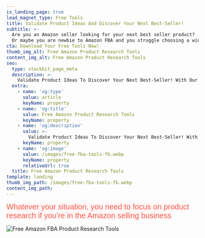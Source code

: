 ```yaml
---
is_landing_page: true
lead_magnet_type: Free Tools
title: Validate Product Ideas And Discover Your Next Best-Seller!
subtitle: >-  
  Are you an Amazon seller looking for your next best seller product?
  Or maybe you are newbie to Amazon FBA and you struggle choosing a winning product?
cta: Download Your Free Tools Now!
thumb_img_alt: Free Amazon Product Research Tools
content_img_alt: Free Amazon Product Research Tools
seo:
  type: stackbit_page_meta
  description: >-
    Validate Product Ideas To Discover Your Next Best-Seller! With Our Free Product Research Tools.
  extra:
    - name: 'og:type'
      value: article
      keyName: property
    - name: 'og:title'
      value: Free Amazon Product Research Tools
      keyName: property
    - name: 'og:description'
      value: >-
        Validate Product Ideas To Discover Your Next Best-Seller! With Our Free Product Research Tools.
      keyName: property
    - name: 'og:image'
      value: /images/free-fba-tools-fb.webp
      keyName: property
      relativeUrl: true
  title: Free Amazon Product Research Tools
template: landing
thumb_img_path: /images/free-fba-tools-fb.webp
content_img_path: 
---
```

<span style="color: rgb(246, 92, 77); background-color: rgb(255, 246, 246); font-size: 20px; font-family: &quot;Archivo Narrow&quot;, sans-serif;"><span class="font-style-heading">Whatever your situation, you need to focus on product research if you’re in the Amazon selling business</span></span>

<img
    src="/images/free-fba-tools-fb.webp"
    alt="Free Amazon FBA Product Research Tools"/>

<div class="ml-form-embed"
  data-account="3346150:e2k4d6o1l1"
  data-form="4525225:z1h9v3">
</div>